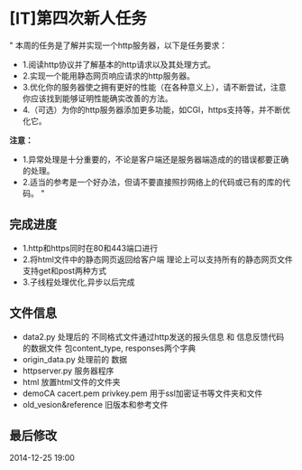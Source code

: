 # [IT]第四次新人任务
 
 "
 本周的任务是了解并实现一个http服务器，以下是任务要求：
 
 - 1.阅读http协议并了解基本的http请求以及其处理方式。
 - 2.实现一个能用静态网页响应请求的http服务器。
 - 3.优化你的服务器使之拥有更好的性能（在各种意义上），请不断尝试，注意你应该找到能够证明性能确实改善的方法。
 - 4.（可选）为你的http服务器添加更多功能，如CGI，https支持等，并不断优化它。
 
 **注意：**
 - 1.异常处理是十分重要的，不论是客户端还是服务器端造成的的错误都要正确的处理。
 - 2.适当的参考是一个好办法，但请不要直接照抄网络上的代码或已有的库的代码。
 "
 
## 完成进度
 
 - 1.http和https同时在80和443端口进行
 - 2.将html文件中的静态网页返回给客户端 理论上可以支持所有的静态网页文件 支持get和post两种方式
 - 3.子线程处理优化,异步以后完成
 
## 文件信息
 
 * data2.py         处理后的 不同格式文件通过http发送的报头信息 和 信息反馈代码 的数据文件 包content_type, responses两个字典
 * origin_data.py   处理前的 数据
 * httpserver.py    服务器程序
 * html             放置html文件的文件夹
 * demoCA cacert.pem privkey.pem     用于ssl加密证书等文件夹和文件
 * old_vesion&reference              旧版本和参考文件
 
## 最后修改
 
 2014-12-25 19:00
 